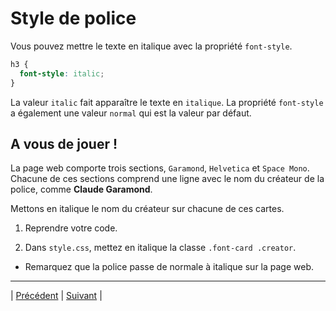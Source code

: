 # Style de police

Vous pouvez mettre le texte en italique avec la propriété `font-style`.

```css
h3 {
  font-style: italic;
}

```

La valeur `italic` fait apparaître le texte en `italique`. La propriété `font-style` a également une valeur `normal` qui est la valeur par défaut.

## A vous de jouer !

La page web comporte trois sections, `Garamond`, `Helvetica` et `Space Mono`.
Chacune de ces sections comprend une ligne avec le nom du créateur de la police, comme **Claude Garamond**.

Mettons en italique le nom du créateur sur chacune de ces cartes.

1. Reprendre votre code.

2. Dans `style.css`, mettez en italique la classe `.font-card .creator`.
  - Remarquez que la police passe de normale à italique sur la page web.
  
___

| [Précédent](./2-epaisseur-police.md)       | [Suivant](./4-espacement-mots.md)       |
